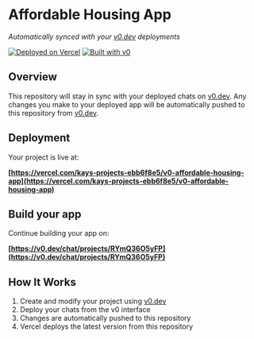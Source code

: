 # Affordable Housing App

*Automatically synced with your [v0.dev](https://v0.dev) deployments*

[![Deployed on Vercel](https://img.shields.io/badge/Deployed%20on-Vercel-black?style=for-the-badge&logo=vercel)](https://vercel.com/kays-projects-ebb6f8e5/v0-affordable-housing-app)
[![Built with v0](https://img.shields.io/badge/Built%20with-v0.dev-black?style=for-the-badge)](https://v0.dev/chat/projects/RYmQ36O5yFP)

## Overview

This repository will stay in sync with your deployed chats on [v0.dev](https://v0.dev).
Any changes you make to your deployed app will be automatically pushed to this repository from [v0.dev](https://v0.dev).

## Deployment

Your project is live at:

**[https://vercel.com/kays-projects-ebb6f8e5/v0-affordable-housing-app](https://vercel.com/kays-projects-ebb6f8e5/v0-affordable-housing-app)**

## Build your app

Continue building your app on:

**[https://v0.dev/chat/projects/RYmQ36O5yFP](https://v0.dev/chat/projects/RYmQ36O5yFP)**

## How It Works

1. Create and modify your project using [v0.dev](https://v0.dev)
2. Deploy your chats from the v0 interface
3. Changes are automatically pushed to this repository
4. Vercel deploys the latest version from this repository